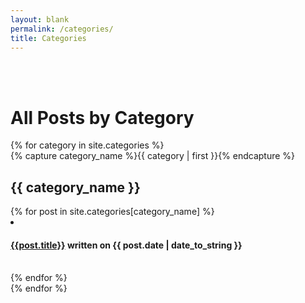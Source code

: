 ```yaml
---
layout: blank
permalink: /categories/
title: Categories
---
```



<div id="archives">
    <br> <br>
<h1>All Posts by Category</h1>
{% for category in site.categories %}
  <div class="6u 12u$(small)">
    {% capture category_name %}{{ category | first }}{% endcapture %}
    <div id="#{{ category_name | slugize }}"></div>
    <p></p>    
    <h2 class="category-head">{{ category_name }}</h2>
    <a name="{{ category_name | slugize }}"></a>
        {% for post in site.categories[category_name] %}
        <li><article class="archive-item">
          <h4><a href="{{ site.baseurl }}{{ post.url }}">{{post.title}}</a> written on {{ post.date | date_to_string }}</h4> 
        </article></li>
    <br>
    {% endfor %}
  </div>
{% endfor %}
</div>